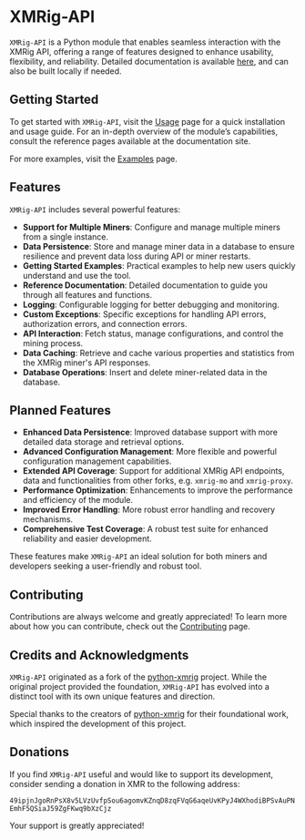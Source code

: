 # XMRig-API

`XMRig-API` is a Python module that enables seamless interaction with the XMRig API, offering a range of features designed to enhance usability, flexibility, and reliability. Detailed documentation is available [here](https://hreikin.co.uk/xmrig-api/), and can also be built locally if needed.

## Getting Started

To get started with `XMRig-API`, visit the [Usage](usage.md) page for a quick installation and usage guide. For an in-depth overview of the module’s capabilities, consult the reference pages available at the documentation site.  

For more examples, visit the [Examples](examples.md) page.

## Features

`XMRig-API` includes several powerful features:

- **Support for Multiple Miners**: Configure and manage multiple miners from a single instance.
- **Data Persistence**: Store and manage miner data in a database to ensure resilience and prevent data loss during API or miner restarts.
- **Getting Started Examples**: Practical examples to help new users quickly understand and use the tool.
- **Reference Documentation**: Detailed documentation to guide you through all features and functions.  
- **Logging**: Configurable logging for better debugging and monitoring.
- **Custom Exceptions**: Specific exceptions for handling API errors, authorization errors, and connection errors.
- **API Interaction**: Fetch status, manage configurations, and control the mining process.
- **Data Caching**: Retrieve and cache various properties and statistics from the XMRig miner's API responses.
- **Database Operations**: Insert and delete miner-related data in the database.

## Planned Features

- **Enhanced Data Persistence**: Improved database support with more detailed data storage and retrieval options.
- **Advanced Configuration Management**: More flexible and powerful configuration management capabilities.
- **Extended API Coverage**: Support for additional XMRig API endpoints, data and functionalities from other forks, e.g. `xmrig-mo` and `xmrig-proxy`.
- **Performance Optimization**: Enhancements to improve the performance and efficiency of the module.
- **Improved Error Handling**: More robust error handling and recovery mechanisms.
- **Comprehensive Test Coverage**: A robust test suite for enhanced reliability and easier development.

These features make `XMRig-API` an ideal solution for both miners and developers seeking a user-friendly and robust tool.

## Contributing

Contributions are always welcome and greatly appreciated! To learn more about how you can contribute, check out the [Contributing](CONTRIBUTING.md) page.  

## Credits and Acknowledgments

`XMRig-API` originated as a fork of the [python-xmrig](https://github.com/CoulterStutz/python-xmrig) project. While the original project provided the foundation, `XMRig-API` has evolved into a distinct tool with its own unique features and direction.  

Special thanks to the creators of [python-xmrig](https://github.com/CoulterStutz/python-xmrig) for their foundational work, which inspired the development of this project.  

## Donations

If you find `XMRig-API` useful and would like to support its development, consider sending a donation in XMR to the following address:  

`49ipjnJgoRnPsX8v5LVzUvfpSou6agomvKZnqD8zqFVqG6aqeUvKPyJ4WXhodiBPSvAuPNEmhF5QSiaJ59ZgFKwq9bXzCjz`  

Your support is greatly appreciated!
